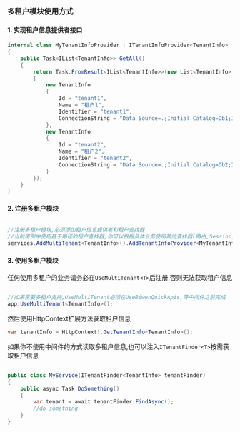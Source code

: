 ﻿### 多租户模块使用方式

#### 1. 实现租户信息提供者接口
```csharp
internal class MyTenantInfoProvider : ITenantInfoProvider<TenantInfo>
{
    public Task<IList<TenantInfo>> GetAll()
    {
        return Task.FromResult<IList<TenantInfo>>(new List<TenantInfo>
        {
            new TenantInfo
            {
                Id = "tenant1",
                Name = "租户1",
                Identifier = "tenant1",
                ConnectionString = "Data Source=.;Initial Catalog=Db1;Integrated Security=True"
            },
            new TenantInfo
            {
                Id = "tenant2",
                Name = "租户2",
                Identifier = "tenant2",
                ConnectionString = "Data Source=.;Initial Catalog=Db2;Integrated Security=True"
            }
        });
    }
}
```
#### 2. 注册多租户模块
```csharp

//注册多租户模块,必须添加租户信息提供者和租户查找器
//当前用例中使用基于路径的租户查找器,你可以根据具体业务使用其他查找器(路由,Session,Host,Header),或者自定义查找器
services.AddMultiTenant<TenantInfo>().AddTenantInfoProvider<MyTenantInfoProvider>().AddBasePathTenantFinder();

```

#### 3. 使用多租户模块

任何使用多租户的业务请务必在`UseMultiTenant<T>`后注册,否则无法获取租户信息

```csharp

//如果需要多租户支持,UseMultiTenant必须在UseBiwenQuickApis,等中间件之前完成
app.UseMultiTenant<TenantInfo>();

```
然后使用HttpContext扩展方法获取租户信息

```csharp
var tenantInfo = HttpContext!.GetTenantInfo<TenantInfo>();
```

如果你不使用中间件的方式读取多租户信息,也可以注入`ITenantFinder<T>`按需获取租户信息
```csharp

public class MyService(ITenantFinder<TenantInfo> tenantFinder)
{
	public async Task DoSomething()
	{
		var tenant = await tenantFinder.FindAsync();
		//do something
	}
}

```